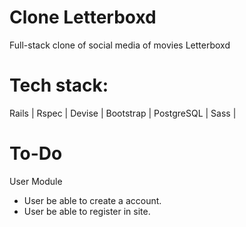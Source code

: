 # Clone Letterboxd

Full-stack clone of social media of movies  Letterboxd 


# Tech stack:
Rails | Rspec | Devise | Bootstrap | PostgreSQL | Sass | 


# To-Do

User Module 
* User be able to create a account.
* User be able to register in site.
